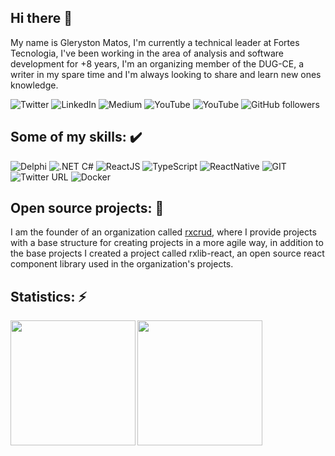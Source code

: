 ## Hi there 👋

My name is Gleryston Matos, I'm currently a technical leader at Fortes Tecnologia, I've been working in the area of analysis and software development for +8 years, I'm an organizing member of the DUG-CE, a writer in my spare time and I'm always looking to share and learn new ones knowledge.

![Twitter](https://img.shields.io/twitter/url?color=blue&label=%40MatosGleryston&logo=Twitter&logoColor=white&style=flat-square&url=https%3A%2F%2Ftwitter.com%2FMatosGleryston)
![LinkedIn](https://img.shields.io/twitter/url?color=blue&label=GlerystonMatos&logo=LinkedIn&logoColor=white&style=flat-square&url=https%3A%2F%2Fwww.linkedin.com%2Fin%2Fglerystonmatos%2F)
![Medium](https://img.shields.io/twitter/url?color=03a57a&label=%40glerystonmatos&logo=Medium&logoColor=white&style=flat-square&url=https%3A%2F%2Fglerystonmatos.medium.com%2F)
![YouTube](https://img.shields.io/youtube/channel/subscribers/UC4PcsQPAc20itk8Ow6TL8Xg?color=red&label=GlerystonMatos&logo=YouTube&logoColor=white&style=flat-square)
![YouTube](https://img.shields.io/youtube/channel/subscribers/UCirjoaFhVnA1xW6Ef5Flv5w?color=red&label=DUG-CE&logo=YouTube&logoColor=white&style=flat-square)
![GitHub followers](https://img.shields.io/github/followers/GlerystonMatos?color=black&label=GlerystonMatos&logo=GitHub&logoColor=write&style=flat-square)

## Some of my skills: ✔️

![Delphi](https://img.shields.io/twitter/url?color=grey&label=Delphi&logo=Delphi&logoColor=red&style=flat-square&url=https%3A%2F%2Fwww.embarcadero.com%2Fbr%2Fproducts%2Fdelphi)
![.NET C#](https://img.shields.io/twitter/url?color=grey&label=C%23&logo=.net&logoColor=write&style=flat-square&url=https%3A%2F%2Fdocs.microsoft.com%2Fpt-br%2Fdotnet%2F)
![ReactJS](https://img.shields.io/twitter/url?color=grey&label=ReactJS&logo=React&style=flat-square&url=https%3A%2F%2Fpt-br.reactjs.org%2F)
![TypeScript](https://img.shields.io/twitter/url?color=grey&label=TypeScript&logo=TypeScript&style=flat-square&url=https%3A%2F%2Fwww.typescriptlang.org%2F)
![ReactNative](https://img.shields.io/twitter/url?color=grey&label=React%20Native&logo=React&style=flat-square&url=https%3A%2F%2Freactnative.dev%2F)
![GIT](https://img.shields.io/twitter/url?color=grey&label=Git&logo=git&style=flat-square&url=https%3A%2F%2Fgit-scm.com%2F)
![Twitter URL](https://img.shields.io/twitter/url?color=grey&label=GitHub&logo=GitHUb&style=flat-square&url=https%3A%2F%2Fwww.typescriptlang.org%2F)
![Docker](https://img.shields.io/twitter/url?color=grey&label=Docker&logo=Docker&style=flat-square&url=https%3A%2F%2Fwww.docker.com%2F)

## Open source projects: 🚧

I am the founder of an organization called [rxcrud](https://github.com/rxcrud), where I provide projects with a base structure for creating projects in a more agile way, in addition to the base projects I created a project called rxlib-react, an open source react component library used in the organization's projects.

## Statistics: ⚡

<div style="display: flex;">
  <img height="200px" align="left" src="https://github-readme-stats.vercel.app/api?username=glerystonmatos&theme=discord_old_blurple"/>
  <img height="200px" align="left" src="https://github-readme-stats.vercel.app/api/top-langs/?username=glerystonmatos&layout=compact&theme=discord_old_blurple" />
</div>

<!--
**GlerystonMatos/GlerystonMatos** is a ✨ _special_ ✨ repository because its `README.md` (this file) appears on your GitHub profile.

Here are some ideas to get you started:

- 🔭 I’m currently working on ...
- 🌱 I’m currently learning ...
- 👯 I’m looking to collaborate on ...
- 🤔 I’m looking for help with ...
- 💬 Ask me about ...
- 📫 How to reach me: ...
- 😄 Pronouns: ...
- ⚡ Fun fact: ...
-->
